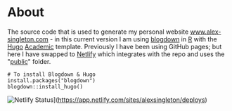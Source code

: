 # About

The source code that is used to generate my personal website www.alex-singleton.com - in this current version I am using [blogdown](https://bookdown.org/yihui/blogdown/) in [R](https://www.r-project.org/) with the [Hugo](https://gohugo.io/) [Academic](https://github.com/gcushen/hugo-academic/) template. Previously I have been using GitHub pages; but here I have swapped to [Netlify](https://www.netlify.com) which integrates with the repo and uses the "[public](https://github.com/alexsingleton/personal_website/tree/master/public)" folder.


``` 
# To install Blogdown & Hugo
install.packages("blogdown")
blogdown::install_hugo()

``` 

![Netlify Status](https://api.netlify.com/api/v1/badges/d89c1371-8ada-4343-9d7a-e59ad3728eba/deploy-status)](https://app.netlify.com/sites/alexsingleton/deploys)